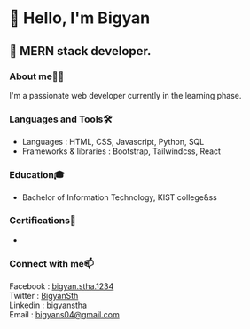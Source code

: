 <h1 align="left"> 👋 Hello, I'm Bigyan </h1>
<h2>🚀 MERN stack developer.</h2>
<h3 align="left">About me🙋‍♂️</h3>
I'm a passionate web developer currently in the learning phase.

<h3 align="left">Languages and Tools🛠️</h3>
<div>
  
- Languages : HTML, CSS, Javascript, Python, SQL
- Frameworks & libraries : Bootstrap, Tailwindcss, React
</div>

<h3 align="left">Education🎓</h3>

- Bachelor of Information Technology, KIST college&ss

<h3 align="left">Certifications📜</h3>

-

<h3 align="left">Connect with me📫</h3>
<div>
<span>Facebook : </span>
<a href="https://www.facebook.com/bigyan.stha.1234?mibextid=ZbWKwL">bigyan.stha.1234</a>
</div>
<div>
<span>Twitter : </span>
  <a href="https://x.com/BigyanSth?t=yuBZwuR20Z7WNTalBuyxrw&s=09">BigyanSth</a>
</div>
<div>
<span>Linkedin : </span>
<a href="https://www.linkedin.com/in/bigyan-shrestha-962655266?utm_source=share&utm_campaign=share_via&utm_content=profile&utm_medium=android_app">bigyanstha</a>
</div>
<div>
<span>Email : </span>
<a href="https://mail.google.com/mail/?view=cm&fs=1&to=bigyans04@example.com" target="_blank">bigyans04@gmail.com</a>
</div>


